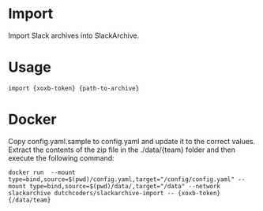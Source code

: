 # Import

Import Slack archives into SlackArchive.

# Usage

```
import {xoxb-token} {path-to-archive}
```

# Docker

Copy config.yaml.sample to config.yaml and update it to the correct values. Extract the contents of the zip file in the ./data/{team} folder and then execute the following command:

```
docker run  --mount type=bind,source=$(pwd)/config.yaml,target="/config/config.yaml" --mount type=bind,source=$(pwd)/data/,target="/data" --network slackarchive dutchcoders/slackarchive-import -- {xoxb-token} {/data/team}
```
